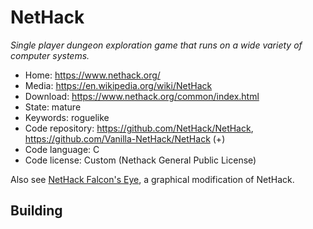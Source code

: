 # NetHack

_Single player dungeon exploration game that runs on a wide variety of computer systems._

- Home: https://www.nethack.org/
- Media: https://en.wikipedia.org/wiki/NetHack
- Download: https://www.nethack.org/common/index.html
- State: mature
- Keywords: roguelike
- Code repository: https://github.com/NetHack/NetHack, https://github.com/Vanilla-NetHack/NetHack (+)
- Code language: C
- Code license: Custom (Nethack General Public License)

Also see [NetHack Falcon's Eye](https://sourceforge.net/projects/falconseye/), a graphical modification of NetHack.

## Building

